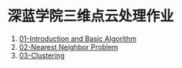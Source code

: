 # 深蓝学院三维点云处理作业

1. [01-Introduction and Basic Algorithm](https://github.com/teamo1996/Point-cloud-process-shenlan/tree/main/01-Introduction%20and%20Basic%20Algorithm)
2. [02-Nearest Neighbor Problem](https://github.com/teamo1996/Point-cloud-process-shenlan/tree/main/02-Nearest%20Neighbor%20Problem)
3. [03-Clustering](https://github.com/teamo1996/Point-cloud-process-shenlan/tree/main/03-Clustering)